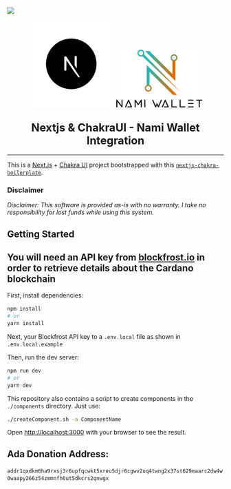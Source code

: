 <img src="https://img.shields.io/github/issues/micurran/Nextjs-NamiWallet-Boilerplate" />
<p align="center">
  <img width="200" src=".github/images/nextLogo.png"/>
    <img width="200" src=".github/images/namiLogo.svg"/>
</p>

<h2 align="center">
  <big><strong>Nextjs & ChakraUI - Nami Wallet Integration</strong></big>
</h2>




<hr/>

This is a [Next.js](https://nextjs.org/) + [Chakra UI](https://chakra-ui.com/docs/) project bootstrapped with this [`nextjs-chakra-boilerplate`](https://github.com/MiCurran/nextjs-chakra-boilerplate).

### Disclaimer  
*Disclaimer: This software is provided as-is with no warranty. I take no responsibility for lost funds while using this system.*

## Getting Started  
  
  ## You will need an API key from [blockfrost.io](https://blockfrost.io) in order to retrieve details about the Cardano blockchain  

First, install dependencies:

```bash
npm install
# or
yarn install
```  
  
Next, your Blockfrost API key to a `.env.local` file as shown in `.env.local.example`  

Then, run the dev server:

```bash
npm run dev
# or
yarn dev
```  

This repository also contains a script to create components in the `./components` directory. Just use:  

```bash
./createComponent.sh -a ComponentName
```

Open [http://localhost:3000](http://localhost:3000) with your browser to see the result.

## Ada Donation Address:  
`addr1qxdkm6ha9rxsj3r6upfqcwkt5xreu5djr6cgwv2uq4twng2x37st629maarc2dw4w0waapy266z54zmmnfh0ut5dkcrs2qnwgx`

